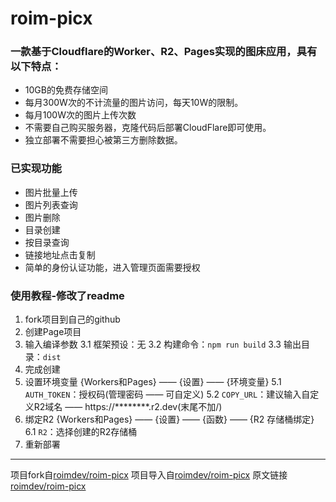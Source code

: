 # roim-picx 

### 一款基于Cloudflare的Worker、R2、Pages实现的图床应用，具有以下特点：

* 10GB的免费存储空间
* 每月300W次的不计流量的图片访问，每天10W的限制。
* 每月100W次的图片上传次数
* 不需要自己购买服务器，克隆代码后部署CloudFlare即可使用。
* 独立部署不需要担心被第三方删除数据。

### 已实现功能

* 图片批量上传
* 图片列表查询
* 图片删除
* 目录创建
* 按目录查询
* 链接地址点击复制
* 简单的身份认证功能，进入管理页面需要授权

### 使用教程-修改了readme

1. fork项目到自己的github
2. 创建Page项目
3. 输入编译参数
  3.1 框架预设：无
  3.2 构建命令：`npm run build`
  3.3 输出目录：`dist` 
4. 完成创建
5. 设置环境变量 {Workers和Pages} —— {设置} —— {环境变量}
  5.1 `AUTH_TOKEN`：授权码(管理密码 —— 可自定义)
  5.2 `COPY_URL`：建议输入自定义R2域名 —— https://********.r2.dev(末尾不加/)
6. 绑定R2 {Workers和Pages} —— {设置} —— {函数} —— {R2 存储桶绑定}
  6.1 `R2`：选择创建的R2存储桶
7. 重新部署

---

项目fork自[roimdev/roim-picx](https://github.com/roimdev/roim-picx)
项目导入自[roimdev/roim-picx](https://github.com/liangliangle/roim-picx)
原文链接[roimdev/roim-picx](https://blog.lianglianglee.com/posts/22b7ecba)
